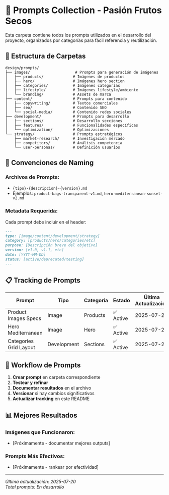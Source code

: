 # 🎨 Prompts Collection - Pasión Frutos Secos

Esta carpeta contiene todos los prompts utilizados en el desarrollo del proyecto, organizados por categorías para fácil referencia y reutilización.

## 📁 **Estructura de Carpetas**

```
design/prompts/
├── images/                    # Prompts para generación de imágenes
│   ├── products/             # Imágenes de productos
│   ├── hero/                 # Imágenes hero section
│   ├── categories/           # Imágenes categorías
│   ├── lifestyle/            # Imágenes lifestyle/ambiente
│   └── branding/             # Assets de marca
├── content/                  # Prompts para contenido
│   ├── copywriting/          # Textos comerciales
│   ├── seo/                  # Contenido SEO
│   └── social-media/         # Contenido redes sociales
├── development/              # Prompts para desarrollo
│   ├── sections/             # Desarrollo secciones
│   ├── features/             # Funcionalidades específicas
│   └── optimization/         # Optimizaciones
└── strategy/                 # Prompts estratégicos
    ├── market-research/      # Investigación mercado
    ├── competitors/          # Análisis competencia
    └── user-personas/        # Definición usuarios
```

## 🎯 **Convenciones de Naming**

### **Archivos de Prompts:**
- `{tipo}-{descripcion}-{version}.md`
- Ejemplos: `product-bags-transparent-v1.md`, `hero-mediterranean-sunset-v2.md`

### **Metadata Requerida:**
Cada prompt debe incluir en el header:
```markdown
---
type: [image/content/development/strategy]
category: [products/hero/categories/etc]
purpose: [Descripción breve del objetivo]
version: [v1.0, v1.1, etc]
date: [YYYY-MM-DD]
status: [active/deprecated/testing]
---
```

## 📋 **Tracking de Prompts**

| Prompt | Tipo | Categoría | Estado | Última Actualización |
|--------|------|-----------|--------|---------------------|
| Product Images Specs | Image | Products | ✅ Active | 2025-07-20 |
| Hero Mediterranean | Image | Hero | ✅ Active | 2025-07-20 |
| Categories Grid Layout | Development | Sections | ✅ Active | 2025-07-20 |

## 🔄 **Workflow de Prompts**

1. **Crear prompt** en carpeta correspondiente
2. **Testear y refinar** 
3. **Documentar resultados** en el archivo
4. **Versionar** si hay cambios significativos
5. **Actualizar tracking** en este README

## 📊 **Mejores Resultados**

### **Imágenes que Funcionaron:**
- [Próximamente - documentar mejores outputs]

### **Prompts Más Efectivos:**
- [Próximamente - rankear por efectividad]

---

*Última actualización: 2025-07-20*  
*Total prompts: En desarrollo*